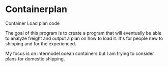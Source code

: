 Containerplan
=============

Container Load plan code

The goal of this program is to create a program that will eventually be able to analyze freight and output a 
plan on how to load it. It's for people new to shipping and for the experienced. 

My focus is on intermodel ocean containers but I am trying to consider plans for domestic shipping.
